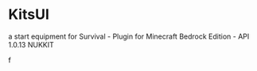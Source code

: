 # KitsUI
a start equipment for Survival - Plugin for Minecraft Bedrock Edition - API 1.0.13 NUKKIT

<a>f</a>
